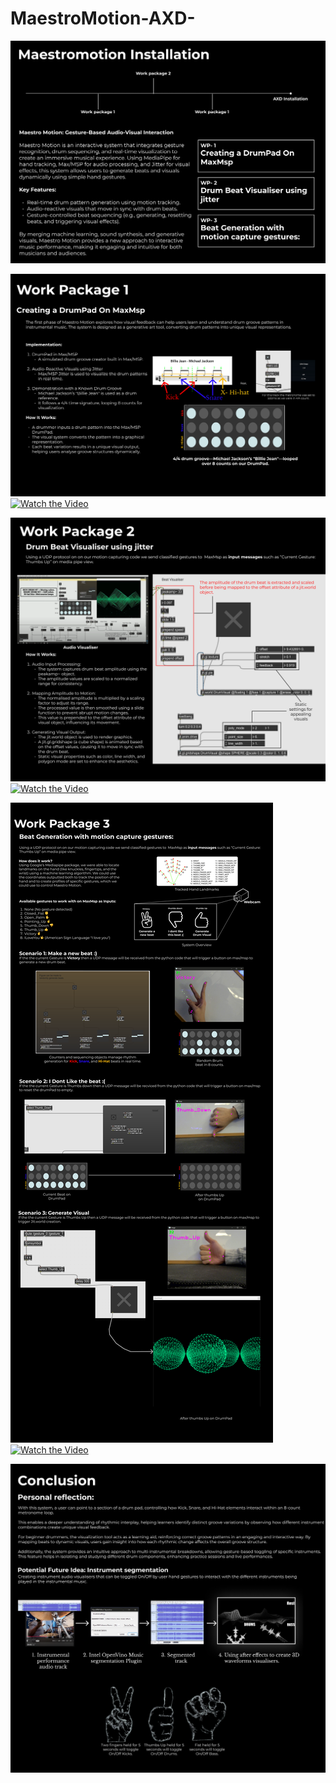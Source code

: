 # MaestroMotion-AXD-

![Summary](images/Summary.png)


![Work Package 1](images/WP1.png)
[![Watch the Video](https://img.youtube.com/vi/I6NFUdLJbnA/0.jpg)](https://youtu.be/I6NFUdLJbnA)


![Work Package 2](images/WP2.png)
[![Watch the Video](https://img.youtube.com/vi/Aua2g5rv_I8/0.jpg)](https://youtu.be/Aua2g5rv_I8)

![Work Package 3](images/WP3.png)
[![Watch the Video](https://img.youtube.com/vi/7CM9-ZBzIME/0.jpg)](https://youtu.be/7CM9-ZBzIME)

![Conclusion](images/Conclusion.png)